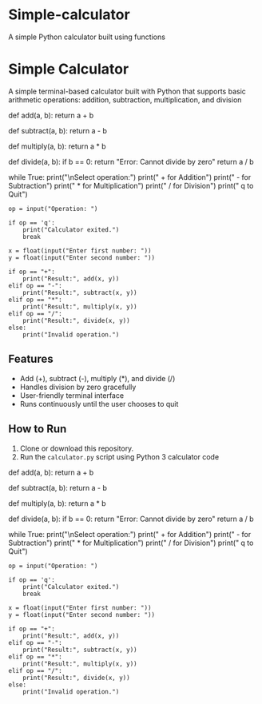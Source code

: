 # Simple-calculator
A simple Python calculator built using functions
# Simple Calculator

A simple terminal-based calculator built with Python that supports basic arithmetic operations: addition, subtraction, multiplication, and division


def add(a, b):
    return a + b

def subtract(a, b):
    return a - b

def multiply(a, b):
    return a * b

def divide(a, b):
    if b == 0:
        return "Error: Cannot divide by zero"
    return a / b

while True:
    print("\nSelect operation:")
    print(" +  for Addition")
    print(" -  for Subtraction")
    print(" *  for Multiplication")
    print(" /  for Division")
    print(" q  to Quit")
    
    op = input("Operation: ")

    if op == 'q':
        print("Calculator exited.")
        break

    x = float(input("Enter first number: "))
    y = float(input("Enter second number: "))

    if op == "+":
        print("Result:", add(x, y))
    elif op == "-":
        print("Result:", subtract(x, y))
    elif op == "*":
        print("Result:", multiply(x, y))
    elif op == "/":
        print("Result:", divide(x, y))
    else:
        print("Invalid operation.")
## Features
- Add (+), subtract (-), multiply (*), and divide (/)
- Handles division by zero gracefully
- User-friendly terminal interface
- Runs continuously until the user chooses to quit

## How to Run
1. Clone or download this repository.
2. Run the `calculator.py` script using Python
3 calculator code 

def add(a, b):
    return a + b

def subtract(a, b):
    return a - b

def multiply(a, b):
    return a * b

def divide(a, b):
    if b == 0:
        return "Error: Cannot divide by zero"
    return a / b

while True:
    print("\nSelect operation:")
    print(" +  for Addition")
    print(" -  for Subtraction")
    print(" *  for Multiplication")
    print(" /  for Division")
    print(" q  to Quit")
    
    op = input("Operation: ")

    if op == 'q':
        print("Calculator exited.")
        break

    x = float(input("Enter first number: "))
    y = float(input("Enter second number: "))

    if op == "+":
        print("Result:", add(x, y))
    elif op == "-":
        print("Result:", subtract(x, y))
    elif op == "*":
        print("Result:", multiply(x, y))
    elif op == "/":
        print("Result:", divide(x, y))
    else:
        print("Invalid operation.")